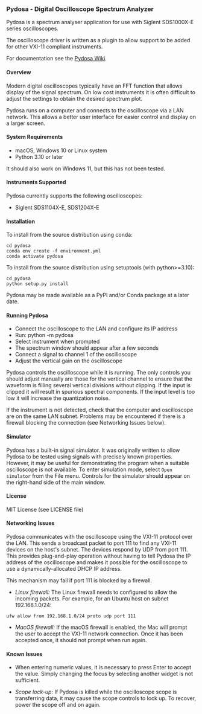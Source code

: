 ### Pydosa - Digital Oscilloscope Spectrum Analyzer

Pydosa is a spectrum analyser application for use with Siglent SDS1000X-E series oscilloscopes.

The oscilloscope driver is written as a plugin to allow support to be added for other VXI-11 compliant instruments.

For documentation see the [Pydosa Wiki](https://github.com/jbrumf/pydosa/wiki).

#### Overview

Modern digital oscilloscopes typically have an FFT function that allows display of the signal spectrum. On low cost instruments it is often difficult to adjust the settings to obtain the desired spectrum plot.

Pydosa runs on a computer and connects to the oscilloscope via a LAN network. This allows a better user interface for easier control and display on a larger screen.

#### System Requirements

* macOS, Windows 10 or Linux system
* Python 3.10 or later

It should also work on Windows 11, but this has not been tested.

#### Instruments Supported

Pydosa currently supports the following oscilloscopes:

* Siglent SDS1104X-E, SDS1204X-E

#### Installation

To install from the source distribution using conda:

    cd pydosa
    conda env create -f environment.yml
    conda activate pydosa

To install from the source distribution using setuptools (with python>=3.10):

    cd pydosa
    python setup.py install

Pydosa may be made available as a PyPI and/or Conda package at a later date.

#### Running Pydosa

- Connect the oscilloscope to the LAN and configure its IP address
- Run: python -m pydosa
- Select instrument when prompted
- The spectrum window should appear after a few seconds
- Connect a signal to channel 1 of the oscilloscope
- Adjust the vertical gain on the oscilloscope

Pydosa controls the oscilloscope while it is running. The only controls you should adjust manually are those for the vertical channel to ensure that the waveform is filling several vertical divisions without clipping. If the input is clipped it will result in spurious spectral components. If the input level is too low it will increase the quantization noise.

If the instrument is not detected, check that the computer and oscilloscope are on the same LAN subnet. Problems may be encountered if there is a firewall blocking the connection (see Networking Issues below).

#### Simulator

Pydosa has a built-in signal simulator. It was originally written to allow Pydosa to be tested using signals with precisely known properties. However, it may be useful for demonstrating the program when a suitable oscilloscope is not available. To enter simulation mode, select `Open simulator` from the File menu. Controls for the simulator should appear on the right-hand side of the main window.

#### License

MIT License (see LICENSE file)

#### Networking Issues

Pydosa communicates with the oscilloscope using the VXI-11 protocol over the LAN. This sends a broadcast packet to port 111 to find any VXI-11 devices on the host's subnet. The devices respond by UDP from port 111. This provides plug-and-play operation without having to tell Pydosa the IP address of the oscilloscope and makes it possible for the oscilloscope to use a dynamically-allocated DHCP IP address.

This mechanism may fail if port 111 is blocked by a firewall.

* *Linux firewall:* The Linux firewall needs to configured to allow the incoming packets. For example, for an Ubuntu host on subnet 192.168.1.0/24:

`ufw allow from 192.168.1.0/24 proto udp port 111`

* *MacOS firewall:* If the macOS firewall is enabled, the Mac will prompt the user to accept the VXI-11 network connection. Once it has been accepted once, it should not prompt when run again.

#### Known Issues

- When entering numeric values, it is necessary to press Enter to accept the value. Simply changing the focus by selecting another widget is not sufficient.

- *Scope lock-up:* If Pydosa is killed while the oscilloscope scope is transferring data, it may cause the scope controls to lock up. To recover, power the scope off and on again.

